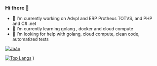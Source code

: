 ### Hi there 👋

- 🔭 I’m currently working on Advpl and ERP Protheus TOTVS, and PHP and C# .net
- 🌱 I’m currently learning golang , docker and cloud compute
- 🤔 I’m looking for help with golang, cloud compute, clean code, automatized tests


[![João](https://github-readme-stats.vercel.app/api?username=jmfrolim&show_icons=true&count_private=true
)](https://github.com/jmfrolim/github-readme-stats)


[![Top Langs](https://github-readme-stats.vercel.app/api/top-langs/?username=jmfrolim)](https://github.com/anuraghazra/github-readme-stats)
)

<!--

**jmfrolim/jmfrolim** is a ✨ _special_ ✨ repository because its `README.md` (this file) appears on your GitHub profile.

Here are some ideas to get you started:
- 👯 I’m looking to collaborate on ...
- 🤔 I’m looking for help with ...
- 💬 Ask me about ...
- 📫 How to reach me: ...
- 😄 Pronouns: ...
- ⚡ Fun fact: ...
-->

